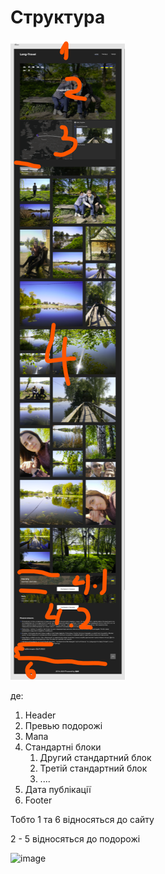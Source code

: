 # Структура

![](<../../../.gitbook/assets/image (3).png>)

де:

1. Header
2. Превью подорожі
3. Мапа
4. Стандартні блоки
   1. Другий стандартний блок
   2. Третій стандартний блок
   3. ....
5. Дата публікації
6. Footer

Тобто 1 та 6 відносяться до сайту

2 - 5 відносяться до подорожі

![image](https://github.com/scholokov/long-travel-2/assets/22824947/f81d4723-5891-4c12-9d73-0a3e51e24a11)
